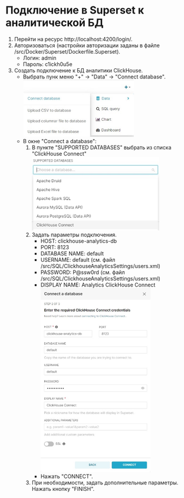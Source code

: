 # Подключение в Superset к аналитической БД

1. Перейти на ресурс http://localhost:4200/login/.
2. Авторизоваться (настройки авторизации заданы в файле /src/Docker/Superset/Dockerfile.Superset).
    - Логин: admin
    - Пароль: c1ickh0u5e
3. Создать подключение к БД аналитики ClickHouse.
	- Выбрать пунк меню "+" → "Data" → "Connect database".
	<br/><img src="images/superset/menudbconnection.jpg" width="300" alt="Superset Menu DbConnection">
	- В окне "Connect a database":
		1. В пункте "SUPPORTED DATABASES" выбрать из списка "ClickHouse Connect"
		<br/><img src="images/superset/selectclickhouse.jpg" height="200" alt="Superset Login">
		2. Задать параметры подключения.
			+ HOST: clickhouse-analytics-db
			+ PORT: 8123
			+ DATABASE NAME: default
			+ USERNAME: default (см. файл /src/SQL/ClickhouseAnalyticsSettings/users.xml)
			+ PASSWORD: P@ssw0rd (см. файл /src/SQL/ClickhouseAnalyticsSettings/users.xml)
			+ DISPLAY NAME: Analytics ClickHouse Connect
			<br/><img src="images/superset/dbconnection.jpg" height="500" alt="Superset Login">
			+ Нажать "CONNECT".
		3. При необходимости, задать дополнительные параметры. Нажать кнопку "FINISH".